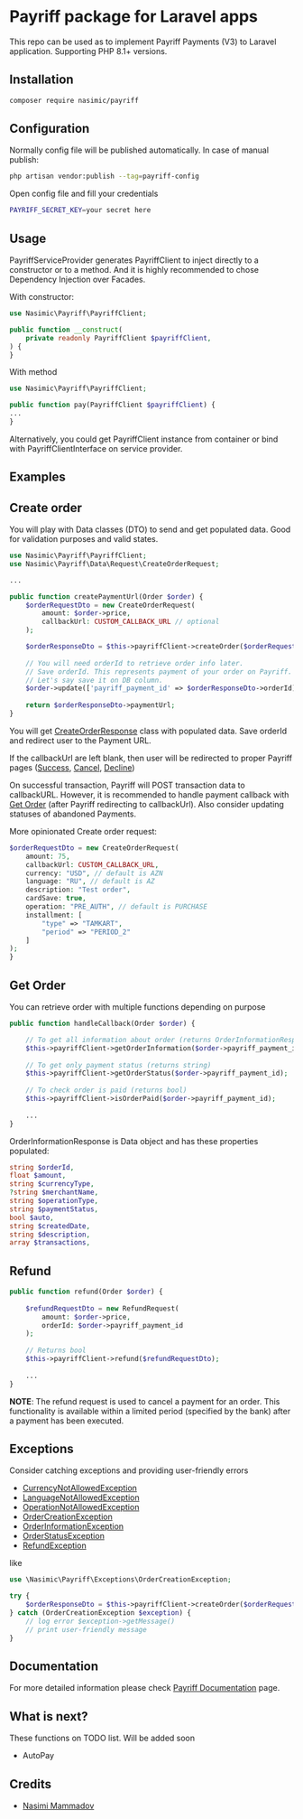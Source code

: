 # Payriff package for Laravel apps

This repo can be used as to implement Payriff Payments (V3) to Laravel application. Supporting PHP 8.1+ versions.


## Installation

```bash
composer require nasimic/payriff
```

## Configuration

Normally config file will be published automatically. In case of manual publish:
```bash
php artisan vendor:publish --tag=payriff-config
```

Open config file and fill your credentials
```bash
PAYRIFF_SECRET_KEY=your secret here
```

## Usage

PayriffServiceProvider generates PayriffClient to inject directly to a constructor or to a method. And it is highly recommended to chose Dependency Injection over Facades.

With constructor:
```php
use Nasimic\Payriff\PayriffClient;

public function __construct(
    private readonly PayriffClient $payriffClient,
) {
}
```
With method
```php
use Nasimic\Payriff\PayriffClient;

public function pay(PayriffClient $payriffClient) {
...
}
```

Alternatively, you could get PayriffClient instance from container or bind with PayriffClientInterface on service provider.
## Examples



## Create order
You will play with Data classes (DTO) to send and get populated data. Good for validation purposes and valid states.
```php
use Nasimic\Payriff\PayriffClient;
use Nasimic\Payriff\Data\Request\CreateOrderRequest;

...

public function createPaymentUrl(Order $order) {
    $orderRequestDto = new CreateOrderRequest(
        amount: $order->price,
        callbackUrl: CUSTOM_CALLBACK_URL // optional
    );

    $orderResponseDto = $this->payriffClient->createOrder($orderRequestDto);
    
    // You will need orderId to retrieve order info later.
    // Save orderId. This represents payment of your order on Payriff.
    // Let's say save it on DB column.
    $order->update(['payriff_payment_id' => $orderResponseDto->orderId]);
    
    return $orderResponseDto->paymentUrl;
}
```
You will get [CreateOrderResponse](src/Data/Response/CreateOrderResponse.php) class with populated data. Save orderId and redirect user to the Payment URL. 

If the callbackUrl are left blank, then user will be redirected to proper Payriff pages (<a href="https://payriff.com/success.html">Success</a>, <a href="https://payriff.com/cancel.html">Cancel</a>, <a href="https://payriff.com/decline.html">Decline</a>)

On successful transaction, Payriff will POST transaction data to callbackURL. However, it is recommended to handle payment callback with [Get Order](#get-order) (after Payriff redirecting to callbackUrl). Also consider updating statuses of abandoned Payments. 

More opinionated Create order request:
```php
$orderRequestDto = new CreateOrderRequest(
    amount: 75,
    callbackUrl: CUSTOM_CALLBACK_URL,
    currency: "USD", // default is AZN
    language: "RU", // default is AZ
    description: "Test order",
    cardSave: true,
    operation: "PRE_AUTH", // default is PURCHASE
    installment: [
        "type" => "TAMKART", 
        "period" => "PERIOD_2"
    ]
);
}
```

## Get Order
You can retrieve order with multiple functions depending on purpose
```php
public function handleCallback(Order $order) {

    // To get all information about order (returns OrderInformationResponse)
    $this->payriffClient->getOrderInformation($order->payriff_payment_id);
    
    // To get only payment status (returns string)
    $this->payriffClient->getOrderStatus($order->payriff_payment_id);
    
    // To check order is paid (returns bool)
    $this->payriffClient->isOrderPaid($order->payriff_payment_id);
    
    ...
}
```
OrderInformationResponse is Data object and has these properties populated:
```php
string $orderId,
float $amount,
string $currencyType,
?string $merchantName,
string $operationType,
string $paymentStatus,
bool $auto,
string $createdDate,
string $description,
array $transactions,
```


## Refund

```php
public function refund(Order $order) {
    
    $refundRequestDto = new RefundRequest(
        amount: $order->price,
        orderId: $order->payriff_payment_id
    );
    
    // Returns bool
    $this->payriffClient->refund($refundRequestDto);
    
    ...
}
```
**NOTE**: The refund request is used to cancel a payment for an order. This functionality is available within a limited period (specified by the bank) after a payment has been executed.

## Exceptions
Consider catching exceptions and providing user-friendly errors

- [CurrencyNotAllowedException](src/Exceptions/CurrencyNotAllowedException.php)
- [LanguageNotAllowedException](src/Exceptions/LanguageNotAllowedException.php)
- [OperationNotAllowedException](src/Exceptions/OperationNotAllowedException.php)
- [OrderCreationException](src/Exceptions/OrderCreationException.php)
- [OrderInformationException](src/Exceptions/OrderInformationException.php)
- [OrderStatusException](src/Exceptions/OrderStatusException.php)
- [RefundException](src/Exceptions/RefundException.php)

like

```php
use \Nasimic\Payriff\Exceptions\OrderCreationException;

try {
    $orderResponseDto = $this->payriffClient->createOrder($orderRequestDto);
} catch (OrderCreationException $exception) {
    // log error $exception->getMessage()
    // print user-friendly message
}
```

## Documentation

For more detailed information please check <a href="https://docs.payriff.com">Payriff Documentation</a> page.

## What is next?

These functions on TODO list. Will be added soon
- AutoPay

## Credits

- [Nasimi Mammadov](https://github.com/nasimic)
